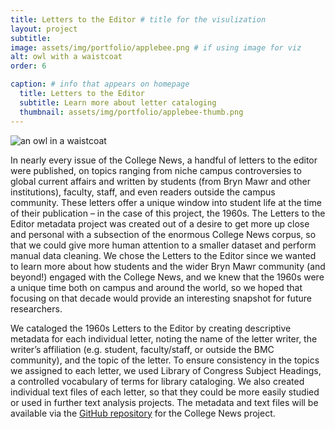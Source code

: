 ```yaml
---
title: Letters to the Editor # title for the visulization
layout: project
subtitle: 
image: assets/img/portfolio/applebee.png # if using image for viz
alt: owl with a waistcoat
order: 6

caption: # info that appears on homepage
  title: Letters to the Editor
  subtitle: Learn more about letter cataloging
  thumbnail: assets/img/portfolio/applebee-thumb.png 
---
```


<img class="img-fluid d-block mx-auto" src="{{ site.baseurl }}/assets/img/portfolio/applebee.png" alt="an owl in a waistcoat">

<!--  
Insert your description for the project below.
--> 
In nearly every issue of the College News, a handful of letters to the editor were published, on topics ranging from niche campus controversies to global current affairs and written by students (from Bryn Mawr and other institutions), faculty, staff, and even readers outside the campus community. These letters offer a unique window into student life at the time of their publication – in the case of this project, the 1960s. The Letters to the Editor metadata project was created out of a desire to get more up close and personal with a subsection of the enormous College News corpus, so that we could give more human attention to a smaller dataset and perform manual data cleaning. We chose the Letters to the Editor since we wanted to learn more about how students and the wider Bryn Mawr community (and beyond!) engaged with the College News, and we knew that the 1960s were a unique time both on campus and around the world, so we hoped that focusing on that decade would provide an interesting snapshot for future researchers. 

We cataloged the 1960s Letters to the Editor by creating descriptive metadata for each individual letter, noting the name of the letter writer, the writer’s affiliation (e.g. student, faculty/staff, or outside the BMC community), and the topic of the letter. To ensure consistency in the topics we assigned to each letter, we used Library of Congress Subject Headings, a controlled vocabulary of terms for library cataloging. We also created individual text files of each letter, so that they could be more easily studied or used in further text analysis projects. The metadata and text files will be available via the [GitHub repository](https://github.com/digbmc/college-news) for the College News project.
